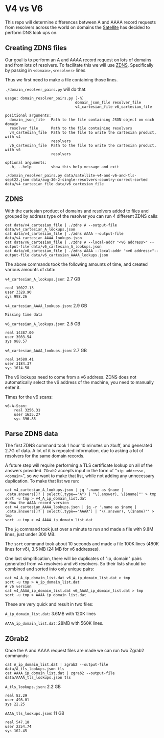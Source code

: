 # V4 vs V6

This repo will determine differences between A and AAAA record requests from
resolvers across the world on domains the
[Satellite](https://censoredplanet.org/projects) has decided to perform DNS look
ups on.

## Creating ZDNS files
Our goal is to perform an A and AAAA record request on lots of domains and from
lots of resolvers. To facilitate this we will use
[ZDNS](https://github.com/zmap/zdns). Specifically by passing in
`<domain>,<resolver>` lines. 

Thus we first need to make a file containing those lines.

`./domain_resolver_pairs.py` will do that:

```
usage: domain_resolver_pairs.py [-h]
                                domain_json_file resolver_file
                                v4_cartesian_file v6_cartesian_file

positional arguments:
  domain_json_file   Path to the file containing JSON object on each domain
  resolver_file      Path to the file containing resolvers
  v4_cartesian_file  Path to the file to write the cartesian product, with v4
                     resolvers
  v6_cartesian_file  Path to the file to write the cartesian product, with v6
                     resolvers

optional arguments:
  -h, --help         show this help message and exit
```
```
./domain_resolver_pairs.py data/satellite-v4-and-v6-and-tls-sept22.json data/aug-30-2-single-resolvers-country-correct-sorted data/v4_cartesian_file data/v6_cartesian_file
```

## ZDNS

With the cartesian product of domains and resolvers added to files and grouped
by address type of the resolver you can run 4 different ZDNS calls:

```
cat data/v4_cartesian_file | ./zdns A --output-file data/v4_cartesian_A_lookups.json
cat data/v4_cartesian_file | ./zdns AAAA --output-file data/v4_cartesian_AAAA_lookups.json
cat data/v6_cartesian_file | ./zdns A --local-addr "<v6 address>" --output-file data/v6_cartesian_A_lookups.json
cat data/v6_cartesian_file | ./zdns AAAA --local-addr "<v6 address>"--output-file data/v6_cartesian_AAAA_lookups.json
```

The above commands took the following amounts of time, and created various
amounts of data:

`v4_cartesian_A_lookups.json`: 2.7 GB
```
real 10027.13
user 3328.90
sys 998.26
```

`v4_cartesian_AAAA_lookups.json`: 2.9 GB
```
Missing time data
```

`v6_cartesian_A_lookups.json`: 2.5 GB
```
real 14387.00
user 3083.54
sys 988.57
```

`v6_cartesian_AAAA_lookups.json`: 2.7 GB
```
real 14580.41
user 3184.37
sys 1014.58
```

The v6 lookups need to come from a v6 address. ZDNS does not automatically
select the v6 address of the machine, you need to manually enter it.

Times for the v6 scans:
```
v6-A-Scan:
    real 3256.31
    user 1635.27
    sys 396.85
```

## Parse ZDNS data

The first ZDNS command took 1 hour 10 minutes on zbuff, and generated 2.7G of
data. A lot of it is repeated information, due to asking a lot of resolvers for
the same domain records.

A future step will require performing a TLS certificate lookup on all of the
answers provided. `ZGrab2` accepts input in the form of "`<ip address>,
<domain>`", so we want to make that list, while not adding any unnecessary
duplication. To make that list we run:

```
cat v4_cartesian_A_lookups.json | jq '.name as $name | .data.answers[]? | select(.type=="A") | "\(.answer), \($name)"' > tmp
sort -u tmp > v4_A_ip_domain_list.dat
# Now the AAAA record version
cat v4_cartesian_AAAA_lookups.json | jq -r '.name as $name | .data.answers[]? | select(.type=="AAAA") | "\(.answer), \($name)"' > tmp
sort -u tmp > v4_AAAA_ip_domain_list.dat
```

The `jq` command took just over a minute to run and made a file with 9.8M
lines, just under 300 MB.

The `sort` command took about 10 seconds and made a file 100K lines (480K lines
for v6), 3.5 MB (24 MB for v6 addresses).

One last simplification, there will be duplicates of "ip, domain" pairs
generated from v4 resolvers and v6 resolvers. So their lists should be combined
and sorted into only unique pairs:

```
cat v4_A_ip_domain_list.dat v6_A_ip_domain_list.dat > tmp
sort -u tmp > A_ip_domain_list.dat
# v6 version
cat v4_AAAA_ip_domain_list.dat v6_AAAA_ip_domain_list.dat > tmp
sort -u tmp > AAAA_ip_domain_list.dat
```

These are very quick and result in two files:

`A_ip_domain_list.dat`: 3.6MB with 120K lines

`AAAA_ip_domain_list.dat`: 28MB with 560K lines.

## ZGrab2 

Once the A and AAAA request files are made we can run two Zgrab2 commands:
```
cat A_ip_domain_list.dat | zgrab2 --output-file data/A_tls_lookups.json tls
cat AAAA_ip_domain_list.dat | zgrab2 --output-file data/AAAA_tls_lookups.json tls
```

`A_tls_lookups.json`: 2.2 GB
```
real 82.29
user 498.01
sys 22.25
```

`AAAA_tls_lookups.json`: 11 GB
```
real 547.18
user 2254.74
sys 102.45
```








